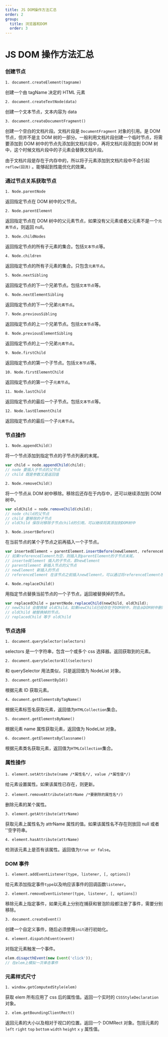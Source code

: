 ```yaml
---
title: JS DOM操作方法汇总
order: 2
group:
  title: 浏览器和DOM
  order: 3
---
```


# JS DOM 操作方法汇总

### 创建节点

`1. document.createElement(tagname)`

创建一个由 tagName 决定的 HTML 元素

`2. document.createTextNode(data)`

创建一个文本节点，文本内容为 data

`3. document.createDocumentFragment()`

创建一个空白的文档片段。文档片段是 `DocumentFragment` 对象的引用。是 DOM 节点，但并不是主 DOM 树的一部分。一般利用文档片段创建一个临时节点，将需要添加到 DOM 树中的节点先添加到文档片段中，再将文档片段添加到 DOM 树中，这个时候文档片段中的子元素会替换文档片段。

由于文档片段是存在于内存中的，所以将子元素添加到文档片段中不会引起 `reflow(回流)` 。能够起到性能优化的效果。

### 通过节点关系获取节点

`1. Node.parentNode`

返回指定节点在 DOM 树中的父节点。

`2. Node.parentElement`

返回指定节点在 DOM 树中的父元素节点，如果没有父元素或者父元素不是一个`元素节点`，则返回 null。

`3. Node.childNodes`

返回指定节点的所有子元素的集合。包括`文本节点`等。

`4. Node.children`

返回指定节点的所有子元素的集合。只包含`元素节点`。

`5. Node.nextSibling`

返回指定节点的下一个兄弟节点。包括`文本节点`等。

`6. Node.nextElementSibling`

返回指定节点的下一个兄弟`元素节点`。

`7. Node.previousSibling`

返回指定节点的上一个兄弟节点。包括`文本节点`等。

`8. Node.previousElementSibling`

返回指定节点的上一个兄弟`元素节点`。

`9. Node.firstChild`

返回指定节点的第一个子节点。包括`文本节点`等。

`10. Node.firstElementChild`

返回指定节点的第一个子`元素节点`。

`11. Node.lastChild`

返回指定节点的最后一个子节点。包括`文本节点`等。

`12. Node.lastElementChild`

返回指定节点的最后一个子`元素节点`。

### 节点操作

`1. Node.appendChild()`

将一个节点添加到指定节点的子节点列表的末尾。

```javascript
var child = node.appendChild(child);
// node 要插入子节点的父节点
// child 既是参数又是返回值
```

`2. Node.removeChild()`

将一个节点从 DOM 树中移除。移除后还存在于内存中，还可以继续添加到 DOM 树中。

```javascript
var oldChild = node.removeChild(child);
// node child的父节点
// child 要移除的子节点
// oldChild 保存对移除子节点child的引用。可以继续将其添加到DOM树中
```

`3. Node.insertBefore()`

在当前节点的某个子节点之前再插入一个子节点。

```javascript
var insertedElement = parentElement.insertBefore(newElement, referenceElement);
// 如果referenceElement为空，则插入到parentElement的子节点末尾。
// insertedElement 插入的子节点，即newElement
// parentElement 新插入节点的父节点
// newElement 新插入的节点
// referenceElement 在该节点之前插入newElement。可以通过将referenceElement改为referenceElement.nextElementSibling方式让newElement插入到referenceElement之后。实现类似insertAfter方法。
```

`4. Node.replaceChild()`

用指定节点替换当前节点的一个子节点，返回被替换掉的节点。

```javascript
var replacedChild = parentNode.replaceChild(newChild, oldChild);
// newChild 会替换掉 oldChild。如果newChild已经存在于DOM树中，则会从DOM树中删除
// oldChild 被替换掉的节点。
// replacedChild 等于 oldChild
```

### 节点选择

`1. document.querySelector(selectors)`

selectors 是一个字符串，包含一个或多个 css 选择器。返回获取到的元素。

`2. document.querySelectorAll(selectors)`

和 querySelector 用法类似，只是返回值为 NodeList 对象。

`3. document.getElementById()`

根据元素 ID 获取元素。

`4. document.getElementsByTagName()`

根据元素标签名获取元素，返回值为`HTMLCollection`集合。

`5. document.getElementsByName()`

根据元素 name 属性获取元素，返回值为 NodeList 对象。

`6. document.getElementsByClassname()`

根据元素类名获取元素，返回值为`HTMLCollection`集合。

### 属性操作

`1. element.setAttribute(name /*属性名*/, value /*属性值*/)`

给元素设置属性。如果该属性已存在，则更新。

`2. element.removeAttribute(attrName /*要删除的属性名*/)`

删除元素的某个属性。

`3. element.getAttribute(attrName)`

获取元素上属性名为 attrName 属性的值。如果该属性名不存在则放回 null 或者 ''空字符串。

`4. element.hasAttribute(attrName)`

检测该元素上是否有该属性。返回值为`true or false`。

### DOM 事件

`1. element.addEventListener(type, listener, [, options])`

给元素添加指定事件`type`以及响应该事件的回调函数`listener`。

`2. element.removeEventListener(type, listener, [, options])`

移除元素上指定事件，如果元素上分别在捕获和冒泡阶段都注册了事件，需要分别移除。

`3. document.createEvent()`

创建一个自定义事件，随后必须使用`init`进行初始化。

`4. element.dispatchEvent(event)`

对指定元素触发一个事件。

```javascript
elem.disapcthEvent(new Event('click'));
// 在elem上模拟一次单击事件
```

### 元素样式尺寸

`1. window.getComputedStyle(elem)`

获取 elem 所有应用了 css 后的属性值。返回一个实时的 `CSSStyleDeclaration` 对象。

`2. elem.getBoundingClientRect()`

返回元素的大小以及相对于视口的位置。返回一个 DOMRect 对象。包括元素的 `left` `right` `top` `bottom` `width` `height` `x` `y` 属性值。
